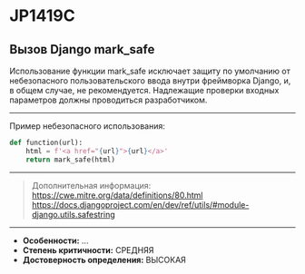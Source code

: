 # JP1419C
## Вызов Django mark_safe
Использование функции mark_safe исключает защиту по умолчанию от небезопасного
пользовательского ввода внутри фреймворка Django, и, в общем случае, не рекомендуется.
Надлежащие проверки входных параметров должны проводиться разработчиком.


---
Пример небезопасного использования:
```python linenums="1"
def function(url):
    html = f'<a href="{url}">{url}</a>'
    return mark_safe(html)
```
---
> Дополнительная информация:
> <https://cwe.mitre.org/data/definitions/80.html>
> <https://docs.djangoproject.com/en/dev/ref/utils/#module-django.utils.safestring>
---
* __Особенности:__ ...
* __Степень критичности:__ СРЕДНЯЯ
* __Достоверность определения:__ ВЫСОКАЯ
